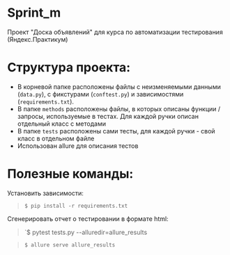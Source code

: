 # Sprint_m
Проект "Доска объявлений" для курса по автоматизации тестирования (Яндекс.Практикум)

# Структура проекта:
- В корневой папке расположены файлы с неизменяемыми данными (`data.py`), с фикстурами (`conftest.py`) и зависимостями (`requirements.txt`).
- В папке `methods` расположены файлы, в которых описаны функции / запросы, используемые в тестах. Для каждой ручки описан отдельный класс с методами 
- В папке `tests` расположены сами тесты, для каждой ручки - свой класс в отдельном файле 
- Использован allure для описания тестов

# Полезные команды:
Установить зависимости:
> `$ pip install -r requirements.txt`

Сгенерировать отчет о тестировании в формате html: 
> `$ pytest tests.py --alluredir=allure_results

> `$ allure serve allure_results`
